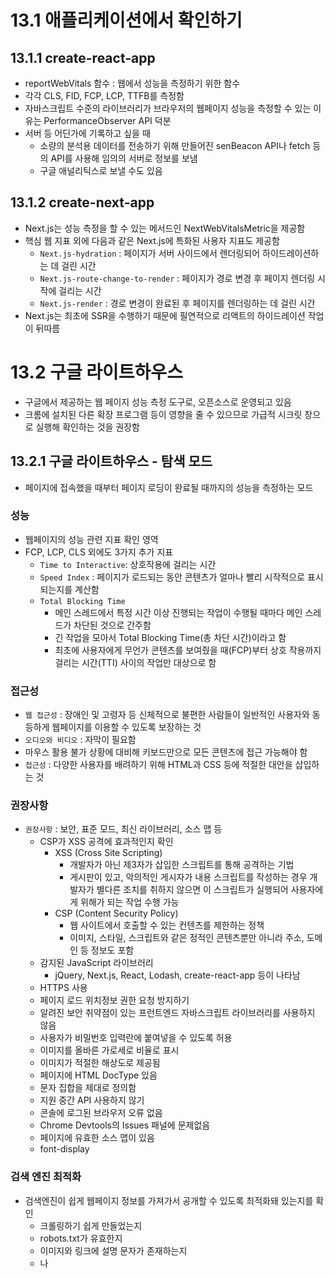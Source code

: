 # 13.1 애플리케이션에서 확인하기

## 13.1.1 create-react-app

- reportWebVitals 함수 : 웹에서 성능을 측정하기 위한 함수
- 각각 CLS, FID, FCP, LCP, TTFB를 측정함
- 자바스크립트 수준의 라이브러리가 브라우저의 웹페이지 성능을 측정할 수 있는 이유는 PerformanceObserver API 덕분
- 서버 등 어딘가에 기록하고 싶을 때
    - 소량의 분석용 데이터를 전송하기 위해 만들어진 senBeacon API나 fetch 등의 API를 사용해 임의의 서버로 정보를 보냄
    - 구글 애널리틱스로 보낼 수도 있음

## 13.1.2 create-next-app

- Next.js는 성능 측정을 할 수 있는 메서드인 NextWebVitalsMetric을 제공함
- 핵심 웹 지표 외에 다음과 같은 Next.js에 특화된 사용자 지표도 제공함
    - `Next.js-hydration` : 페이지가 서버 사이드에서 렌더링되어 하이드레이션하는 데 걸린 시간
    - `Next.js-route-change-to-render` : 페이지가 경로 변경 후 페이지 렌더링 시작에 걸리는 시간
    - `Next.js-render` : 경로 변경이 완료된 후 페이지를 렌더링하는 데 걸린 시간
- Next.js는 최초에 SSR을 수행하기 때문에 필연적으로 리액트의 하이드레이션 작업이 뒤따름

# 13.2 구글 라이트하우스

- 구글에서 제공하는 웹 페이지 성능 측정 도구로, 오픈소스로 운영되고 있음
- 크롬에 설치된 다른 확장 프로그램 등이 영향을 줄 수 있으므로 가급적 시크릿 창으로 실행해 확인하는 것을 권장함

## 13.2.1 구글 라이트하우스 - 탐색 모드

- 페이지에 접속했을 때부터 페이지 로딩이 완료될 때까지의 성능을 측정하는 모드

### 성능

- 웹페이지의 성능 관련 지표 확인 영역
- FCP, LCP, CLS 외에도 3가지 추가 지표
    - `Time to Interactive`: 상호작용에 걸리는 시간
    - `Speed Index` : 페이지가 로드되는 동안 콘텐츠가 얼마나 빨리 시작적으로 표시되는지를 계산함
    - `Total Blocking Time`
        - 메인 스레드에서 특정 시간 이상 진행되는 작업이 수행될 때마다 메인 스레드가 차단된 것으로 간주함
        - 긴 작업을 모아서 Total Blocking Time(총 차단 시간)이라고 함
        - 최초에 사용자에게 무언가 콘텐츠를 보여줬을 때(FCP)부터 상호 작용까지 걸리는 시간(TTI) 사이의 작업만 대상으로 함

### 접근성

- `웹 접근성` : 장애인 및 고령자 등 신체적으로 불편한 사람들이 일반적인 사용자와 동등하게 웹페이지를 이용할 수 있도록 보장하는 것
- `오디오와 비디오` : 자막이 필요함
- 마우스 활용 불가 상황에 대비해 키보드만으로 모든 콘텐츠에 접근 가능해야 함
- `접근성` : 다양한 사용자를 배려하기 위해 HTML과 CSS 등에 적절한 대안을 삽입하는 것

### 권장사항

- `권장사항` : 보안, 표준 모드, 최신 라이브러리, 소스 맵 등
    - CSP가 XSS 공격에 효과적인지 확인
        - XSS (Cross Site Scripting)
            - 개발자가 아닌 제3자가 삽입한 스크립트를 통해 공격하는 기법
            - 게시판이 있고, 악의적인 게시자가 내용 스크립트를 작성하는 경우 개발자가 별다른 조치를 취하지 않으면 이 스크립트가 실행되어 사용자에게 위해가 되는 작업 수행 가능
        - CSP (Content Security Policy)
            - 웹 사이트에서 호출할 수 있는 컨텐츠를 제한하는 정책
            - 이미지, 스타일, 스크립트와 같은 정적인 콘텐츠뿐만 아니라 주소, 도메인 등 정보도 포함
    - 감지된 JavaScript 라이브러리
        - jQuery, Next.js, React, Lodash, create-react-app 등이 나타남
    - HTTPS 사용
    - 페이지 로드 위치정보 권한 요청 방지하기
    - 알려진 보안 취약점이 있는 프런트엔드 자바스크립트 라이브러리를 사용하지 않음
    - 사용자가 비밀번호 입력란에 붙여넣을 수 있도록 허용
    - 이미지를 올바른 가로세로 비율로 표시
    - 이미지가 적절한 해상도로 제공됨
    - 페이지에 HTML DocType 있음
    - 문자 집합을 제대로 정의함
    - 지원 중간 API 사용하지 않기
    - 콘솔에 로그된 브라우저 오류 없음
    - Chrome Devtools의 Issues 패널에 문제없음
    - 페이지에 유효한 소스 맵이 있음
    - font-display

### 검색 엔진 최적화

- 검색엔진이 쉽게 웹페이지 정보를 가져가서 공개할 수 있도록 최적화돼 있는지를 확인
    - 크롤링하기 쉽게 만들었는지
    - robots.txt가 유효한지
    - 이미지와 링크에 설명 문자가 존재하는지
    - <meta>나 <title> 등으로 페이지의 정보를 빠르게 확인할 수 있는지 등을 확인

## 13.2.2 구글 라이트하우스 - 기간 모드

- 실제 웹페이지를 탐색하는 동안 지표를 측정
- 앞에서 볼 수 없었던 두 가지 : 흔적과 트리맵

### 흔적

- View Trace를 번역한 것
- 시간의 흐름에 따라 어떻게 웹페이지가 로딩됐는지 보여줌

### 트리맵

- 페이지를 불러올 때 함께 로딩한 모든 리소스를 함께 모아서 볼 수 있는 곳
- 로딩한 리소스에서 사용하지 않은 바이트의 크기도 확인 가능

## 13.2.3 구글 라이트하우스 - 스냅샷

- 탐색 모드와 매우 유사하지만 현재 페이지 상태를 기준으로 분석한다는 점이 다름
- 현재 상태에서 검색엔진의 최적화, 접근성, 성능 등을 분석 가능

# 13.3 WebPageTest

- 웹사이트 성능을 분석하는 도구로 가장 널리 알려진 도구
- WebPageTest에서 제공하는 분석 도구
    - `Site Performance`
    - `Core Web Vitals`
    - `Lighthouse`
    - `Visual Comparison` : 2개 이상의 사이트를 동시에 실행해 시간의 흐름에 따른 로딩 과정을 비교
    - `Traceroute` : 네트워크 경로를 확인하는 도구
- 거리가 먼 서버를 기준으로 테스트하기 때문에 크롬 개발자 도구에서 테스트했을 때보다 성능 지표가 좋지 않을 가능성이 매우 높음

## 13.3.1 Performace Summary

- 크게 세 가지 영역
    - Opportunities & Experiments
        - Is it Quick
        - Is it Usable
        - Is it Resilient
    - Observed Metrics
    - Individual Runs : 3번의 테스트를 돌려서 평균값을 보여주는데, 각 실행별로 어떠한 결과를 보여주는지 확인 가능

## 13.3.2 Opportunities & Experiments

- 최초 바이트까지의 시간(TTFB)을 점검
- 렌더링을 블로킹하는 자바스크립트가 있는지 확인
- 렌더링을 블로킹하는 CSS가 있는지 확인
- 최초 콘텐츠풀 페인트가 2.5초 이내인지 확인
- 주요 영역 내에 게으른 로딩되는 이미지가 있는지 확인
- 주요 영역 외에 이미지가 게으르게 로딩되는지 확인
- 문자의 노출을 지연시키는 커스텀 폰트가 있는지 확인
- 제3자 호스트에서 폰트를 불러오는지 확인
- 실제로 사용하지 않는 리소스를 rel=preload로 불러오지 않는지 확인
- HTTP 리다이렉트되는 리소스가 없어야 함
- 최초로 다운로드받은 HTML과 최종 결과물 HTML 사이에 크기 차이가 적어야 함

## 13.3.3 Filmstrip

- 필름을 보는 것처럼 시간의 흐름에 따라 어떻게 웹사이트가 그려졌는지, 또 이때 어떤 리소스가 불어와졌는지 볼 수 있는 메뉴

## 13.3.4 Details

- Filmstrip에서 보여준 내용을 자세하게 보여주는 영역

## 13.3.5 Web Vitals

- LCP(Largest Contentful Paint), CLS(Cumulative Layout Shift), TBT(Total Blocking Time)에 대한 자세한 내용 확인 가능

## 13.3.6 Optimizations

- 리소스들이 얼마나 최적화돼 있는지 나타냄

## 13.3.7 Content

- 웹사이트에서 제공하는 컨텐츠, 애셋을 종류별로 묶어 통계를 보여줌
- 종류별 크기와 로딩 과정 확인 가능
- 렌더링을 거치면서 또 어떻게 애셋을 불러오는지도 확인 가능

## 13.3.8 Domains

- 애셋들이 어느 도메인에서 왔는지를 도메인별로 묶어서 확인 가능

## 13.3.9 Console Log

- 웹페이지에 접속했을 때 console.log로 무엇이 기록됐는지 확인 가능

## 13.3.10 Detected Technologies

- 웹사이트를 개발하는 데 사용된 기술을 확인할 수 있는 메뉴

## 13.3.11 Main-thread Processing

- 하위 항목인 Processing Breakdown에서는 메인 스레드가 어떤 작업을 처리했는지 확인 가능

## 13.3.12 Lighthouse Report

- 라이트하우스 도구와 다른 점 : 개발자의 브라우저가 아닌 원격지의 다소 일반적인 모바일 기기의 브라우저에서 측정됨

## 13.3.13 기타

- WebPageTest 외부에서 제공하는 서비스
    - Image Analysis
    - Request Map
    - Data Cost
    - Security Score
